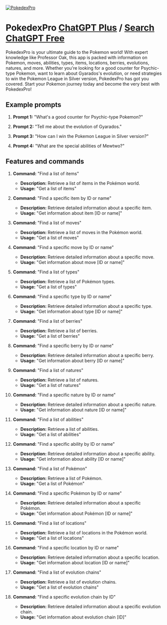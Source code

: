 
[![PokedexPro](https://files.oaiusercontent.com/file-9HNXv0cTxADJPQVYIhaLJkzV?se=2123-10-17T10%3A50%3A39Z&sp=r&sv=2021-08-06&sr=b&rscc=max-age%3D31536000%2C%20immutable&rscd=attachment%3B%20filename%3Dc2abf42d-f22b-4523-ad60-555d4b7e066a.png&sig=uFMomnKWbeH5B0j%2BtT1/gK5em/9L8vZlHkpHcAIp%2BRs%3D)](https://chat.openai.com/g/g-dx81yU5hg-pokedexpro)

# PokedexPro [ChatGPT Plus](https://chat.openai.com/g/g-dx81yU5hg-pokedexpro) / [Search ChatGPT Free](https://gptcall.net/index.html#/?search=PokedexPro)

PokedexPro is your ultimate guide to the Pokemon world! With expert knowledge like Professor Oak, this app is packed with information on Pokemon, moves, abilities, types, items, locations, berries, evolutions, natures, and more. Whether you're looking for a good counter for Psychic-type Pokemon, want to learn about Gyarados's evolution, or need strategies to win the Pokemon League in Silver version, PokedexPro has got you covered. Start your Pokemon journey today and become the very best with PokedexPro!

## Example prompts

1. **Prompt 1:** "What's a good counter for Psychic-type Pokemon?"

2. **Prompt 2:** "Tell me about the evolution of Gyarados."

3. **Prompt 3:** "How can I win the Pokemon League in Silver version?"

4. **Prompt 4:** "What are the special abilities of Mewtwo?"

## Features and commands

1. **Command:** "Find a list of items"
   - **Description:** Retrieve a list of items in the Pokémon world.
   - **Usage:** "Get a list of items"

2. **Command:** "Find a specific item by ID or name"
   - **Description:** Retrieve detailed information about a specific item.
   - **Usage:** "Get information about item [ID or name]"

3. **Command:** "Find a list of moves"
   - **Description:** Retrieve a list of moves in the Pokémon world.
   - **Usage:** "Get a list of moves"

4. **Command:** "Find a specific move by ID or name"
   - **Description:** Retrieve detailed information about a specific move.
   - **Usage:** "Get information about move [ID or name]"

5. **Command:** "Find a list of types"
   - **Description:** Retrieve a list of Pokémon types.
   - **Usage:** "Get a list of types"

6. **Command:** "Find a specific type by ID or name"
   - **Description:** Retrieve detailed information about a specific type.
   - **Usage:** "Get information about type [ID or name]"

7. **Command:** "Find a list of berries"
   - **Description:** Retrieve a list of berries.
   - **Usage:** "Get a list of berries"

8. **Command:** "Find a specific berry by ID or name"
   - **Description:** Retrieve detailed information about a specific berry.
   - **Usage:** "Get information about berry [ID or name]"

9. **Command:** "Find a list of natures"
   - **Description:** Retrieve a list of natures.
   - **Usage:** "Get a list of natures"

10. **Command:** "Find a specific nature by ID or name"
    - **Description:** Retrieve detailed information about a specific nature.
    - **Usage:** "Get information about nature [ID or name]"

11. **Command:** "Find a list of abilities"
    - **Description:** Retrieve a list of abilities.
    - **Usage:** "Get a list of abilities"

12. **Command:** "Find a specific ability by ID or name"
    - **Description:** Retrieve detailed information about a specific ability.
    - **Usage:** "Get information about ability [ID or name]"

13. **Command:** "Find a list of Pokémon"
    - **Description:** Retrieve a list of Pokémon.
    - **Usage:** "Get a list of Pokémon"

14. **Command:** "Find a specific Pokémon by ID or name"
    - **Description:** Retrieve detailed information about a specific Pokémon.
    - **Usage:** "Get information about Pokémon [ID or name]"

15. **Command:** "Find a list of locations"
    - **Description:** Retrieve a list of locations in the Pokémon world.
    - **Usage:** "Get a list of locations"

16. **Command:** "Find a specific location by ID or name"
    - **Description:** Retrieve detailed information about a specific location.
    - **Usage:** "Get information about location [ID or name]"

17. **Command:** "Find a list of evolution chains"
    - **Description:** Retrieve a list of evolution chains.
    - **Usage:** "Get a list of evolution chains"

18. **Command:** "Find a specific evolution chain by ID"
    - **Description:** Retrieve detailed information about a specific evolution chain.
    - **Usage:** "Get information about evolution chain [ID]"


